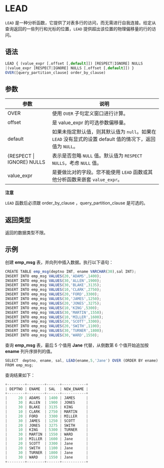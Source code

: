 LEAD 
=========================



`LEAD` 是一种分析函数，它提供了对表多行的访问，而无需进行自我连接。给定从查询返回的一些列行和光标的位置，`LEAD` 提供超出该位置的物理偏移量的行的访问。

语法 
--------------

```javascript
LEAD { (value_expr [,offset [,default]]) [RESPECT|IGNORE] NULLS 
|(value_expr [RESPECT|IGNORE] NULLS [,offset [,default]]) }
OVER([query_partition_clause] order_by_clause)
```



参数 
--------------



|            参数             |                                  说明                                  |
|---------------------------|----------------------------------------------------------------------|
| OVER                      | 使用 `OVER` 子句定义窗口进行计算。                                                |
| offset                    | 是 value_expr 的可选参数偏移量。                                               |
| default                   | 如果未指定默认值，则其默认值为 `null`。如果在 `LEAD` 没有显式的设置 default 值的情况下，返回值为 `NULL`。 |
| {RESPECT \| IGNORE} NULLS | 表示是否忽略 `NULL` 值。默认值为 `RESPECT NULLS`，考虑 `NULL` 值。                    |
| value_expr                | 是要做比对的字段。您不能使用 `LEAD` 函数或其他分析函数来嵌套 `value_expr`。                     |


**注意**



`LEAD` 函数后必须跟 order_by_clause ，query_partition_clause 是可选的。

返回类型 
----------------

返回的数据类型不限。

示例 
--------------

创建 **emp_msg** 表，并向列中插入数据。执行以下语句：

```javascript
CREATE TABLE emp_msg(deptno INT, ename VARCHAR(30),sal INT);
INSERT INTO emp_msg VALUES(20,'ADAMS',1400);
INSERT INTO emp_msg VALUES(30,'ALLEN',1900);
INSERT INTO emp_msg VALUES(30,'BLAKE',3135);
INSERT INTO emp_msg VALUES(10,'CLARK',2750);
INSERT INTO emp_msg VALUES(20,'FORD',3300);
INSERT INTO emp_msg VALUES(30,'JAMES',1250);
INSERT INTO emp_msg VALUES(20,'JONES',3275);
INSERT INTO emp_msg VALUES(10,'KING',5300);
INSERT INTO emp_msg VALUES(30,'MARTIN',1550);
INSERT INTO emp_msg VALUES(10,'MILLER',1600);
INSERT INTO emp_msg VALUES(20,'SCOTT',3300);
INSERT INTO emp_msg VALUES(20,'SWITH',1100);
INSERT INTO emp_msg VALUES(30,'TURNER',1800);
INSERT INTO emp_msg VALUES(30,'WARD',1550);
```



查询 **emp_msg** 表，最后 5 个值用 **Jane** 代替，从倒数第 6 个值开始追加按 **ename** 列升序排列的值。

```javascript
SELECT  deptno, ename, sal, LEAD(ename,5,'Jane') OVER (ORDER BY ename) AS new_ename 
FROM emp_msg;
```



查询结果如下：

```javascript
+--------+--------+------+-----------+
| DEPTNO | ENAME  | SAL  | NEW_ENAME |
+--------+--------+------+-----------+
|     20 | ADAMS  | 1400 | JAMES     |
|     30 | ALLEN  | 1900 | JONES     |
|     30 | BLAKE  | 3135 | KING      |
|     10 | CLARK  | 2750 | MARTIN    |
|     20 | FORD   | 3300 | MILLER    |
|     30 | JAMES  | 1250 | SCOTT     |
|     20 | JONES  | 3275 | SWITH     |
|     10 | KING   | 5300 | TURNER    |
|     30 | MARTIN | 1550 | WARD      |
|     10 | MILLER | 1600 | Jane      |
|     20 | SCOTT  | 3300 | Jane      |
|     20 | SWITH  | 1100 | Jane      |
|     30 | TURNER | 1800 | Jane      |
|     30 | WARD   | 1550 | Jane      |
+--------+--------+------+-----------+
```


